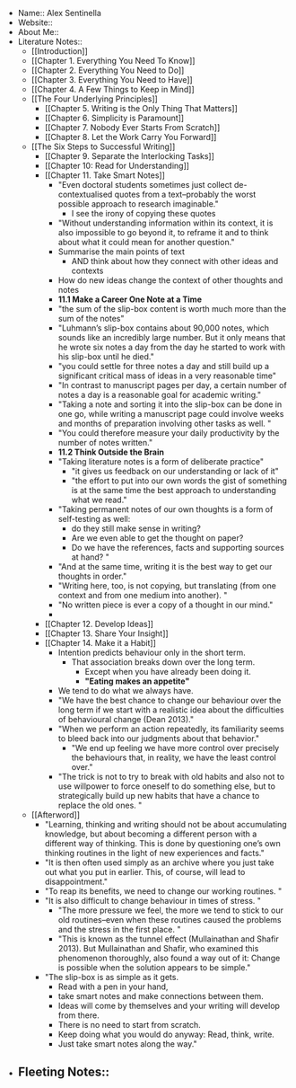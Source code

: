 - Name:: Alex Sentinella
- Website:: 
- About Me::
- Literature Notes::
    - [[Introduction]]
    - [[Chapter 1. Everything You Need To Know]]
    - [[Chapter 2. Everything You Need to Do]]
    - [[Chapter 3. Everything You Need to Have]]
    - [[Chapter 4. A Few Things to Keep in Mind]]
    - [[The Four Underlying Principles]]
        - [[Chapter 5. Writing is the Only Thing That Matters]]
        - [[Chapter 6. Simplicity is Paramount]]
        - [[Chapter 7. Nobody Ever Starts From Scratch]]
        - [[Chapter 8. Let the Work Carry You Forward]]
    - [[The Six Steps to Successful Writing]]
        - [[Chapter 9. Separate the Interlocking Tasks]]
        - [[Chapter 10: Read for Understanding]]
        - [[Chapter 11. Take Smart Notes]]
            - "Even doctoral students sometimes just collect de-contextualised quotes from a text–probably the worst possible approach to research imaginable."
                - I see the irony of copying these quotes 
            - "Without understanding information within its context, it is also impossible to go beyond it, to reframe it and to think about what it could mean for another question."
            - Summarise the main points of text
                - AND think about how they connect with other ideas and contexts
            - How do new ideas change the context of other thoughts and notes
            - __11.1 Make a Career One Note at a Time__
            - "the sum of the slip-box content is worth much more than the sum of the notes"
            - "Luhmann’s slip-box contains about 90,000 notes, which sounds like an incredibly large number. But it only means that he wrote six notes a day from the day he started to work with his slip-box until he died."
            - "you could settle for three notes a day and still build up a significant critical mass of ideas in a very reasonable time"
            - "In contrast to manuscript pages per day, a certain number of notes a day is a reasonable goal for academic writing."
            - "Taking a note and sorting it into the slip-box can be done in one go, while writing a manuscript page could involve weeks and months of preparation involving other tasks as well. "
            - "You could therefore measure your daily productivity by the number of notes written."
            - __11.2 Think Outside the Brain__
            - "Taking literature notes is a form of deliberate practice"
                - "it gives us feedback on our understanding or lack of it" 
                - "the effort to put into our own words the gist of something is at the same time the best approach to understanding what we read."
            - "Taking permanent notes of our own thoughts is a form of self-testing as well:
                - do they still make sense in writing? 
                - Are we even able to get the thought on paper? 
                - Do we have the references, facts and supporting sources at hand? "
            - "And at the same time, writing it is the best way to get our thoughts in order." 
            - "Writing here, too, is not copying, but translating (from one context and from one medium into another). "
            - "No written piece is ever a copy of a thought in our mind."
            - 
        - [[Chapter 12. Develop Ideas]]  
        - [[Chapter 13. Share Your Insight]]
        - [[Chapter 14. Make it a Habit]]
            - Intention predicts behaviour only in the short term.
                - That association breaks down over the long term.
                    - Except when you have already been doing it.
                    - __"Eating makes an appetite"__
            - We tend to do what we always have.
            - "We have the best chance to change our behaviour over the long term if we start with a realistic idea about the difficulties of behavioural change (Dean 2013)."
            - "When we perform an action repeatedly, its familiarity seems to bleed back into our judgments about that behavior."
                - "We end up feeling we have more control over precisely the behaviours that, in reality, we have the least control over."
            - "The trick is not to try to break with old habits and also not to use willpower to force oneself to do something else, but to strategically build up new habits that have a chance to replace the old ones. "
    - [[Afterword]]
        - "Learning, thinking and writing should not be about accumulating knowledge, but about becoming a different person with a different way of thinking. This is done by questioning one’s own thinking routines in the light of new experiences and facts."
        - "It is then often used simply as an archive where you just take out what you put in earlier. This, of course, will lead to disappointment."
        - "To reap its benefits, we need to change our working routines. "
        - "It is also difficult to change behaviour in times of stress. "
            - "The more pressure we feel, the more we tend to stick to our old routines–even when these routines caused the problems and the stress in the first place. "
            - "This is known as the tunnel effect (Mullainathan and Shafir 2013). But Mullainathan and Shafir, who examined this phenomenon thoroughly, also found a way out of it: Change is possible when the solution appears to be simple."
        - "The slip-box is as simple as it gets. 
            - Read with a pen in your hand, 
            - take smart notes and make connections between them. 
            - Ideas will come by themselves and your writing will develop from there. 
            - There is no need to start from scratch. 
            - Keep doing what you would do anyway: Read, think, write.
            - Just take smart notes along the way."
- Fleeting Notes:: 
    - 
